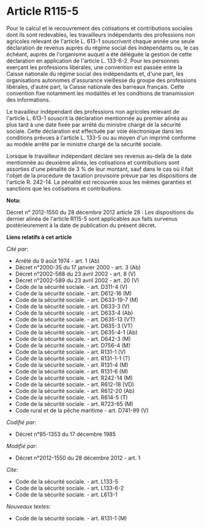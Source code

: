 # Article R115-5

Pour le calcul et le recouvrement des cotisations et contributions sociales dont ils sont redevables, les travailleurs
indépendants des professions non agricoles relevant de l'article L. 613-1 souscrivent chaque année une seule déclaration de
revenus auprès du régime social des indépendants ou, le cas échéant, auprès de l'organisme auquel a été déléguée la gestion
de cette déclaration en application de l'article L. 133-6-2. Pour les personnes exerçant les professions libérales, une
convention est passée entre la Caisse nationale du régime social des indépendants et, d'une part, les organisations autonomes
d'assurance vieillesse du groupe des professions libérales, d'autre part, la Caisse nationale des barreaux français. Cette
convention fixe notamment les modalités et les conditions de transmission des informations. 

Le travailleur indépendant des professions non agricoles relevant de l'article L. 613-1 souscrit la déclaration mentionnée au
premier alinéa au plus tard à une date fixée par arrêté du ministre chargé de la sécurité sociale. Cette déclaration est
effectuée par voie électronique dans les conditions prévues à l'article L. 133-5 ou au moyen d'un imprimé conforme au modèle
arrêté par le ministre chargé de la sécurité sociale. 

Lorsque le travailleur indépendant déclare ses revenus au-delà de la date mentionnée au deuxième alinéa, les cotisations et
contributions sont assorties d'une pénalité de 3 % de leur montant, sauf dans le cas où il fait l'objet de la procédure de
taxation provisoire prévue par les dispositions de l'article R. 242-14. La pénalité est recouvrée sous les mêmes garanties et
sanctions que les cotisations et contributions.

**Nota:**

Décret n° 2012-1550 du 28 décembre 2012 article 28 : Les dispositions du dernier alinéa de l'article R115-5 sont applicables
aux faits survenus postérieurement à la date de publication du présent décret.

**Liens relatifs à cet article**

_Cité par_:

  - Arrêté du 9 août 1974 - art. 1 (Ab)
  - Décret n°2000-35 du 17 janvier 2000 - art. 3 (Ab)
  - Décret n°2002-588 du 23 avril 2002 - art. 8 (V)
  - Décret n°2002-589 du 23 avril 2002 - art. 20 (V)
  - Code de la sécurité sociale. - art. D311-4 (V)
  - Code de la sécurité sociale. - art. D612-16 (M)
  - Code de la sécurité sociale. - art. D633-19-7 (M)
  - Code de la sécurité sociale. - art. D633-3 (V)
  - Code de la sécurité sociale. - art. D633-4 (Ab)
  - Code de la sécurité sociale. - art. D635-13 (VT)
  - Code de la sécurité sociale. - art. D635-3 (VT)
  - Code de la sécurité sociale. - art. D635-4-1 (Ab)
  - Code de la sécurité sociale. - art. D642-3 (M)
  - Code de la sécurité sociale. - art. D756-4 (M)
  - Code de la sécurité sociale. - art. R131-1 (V)
  - Code de la sécurité sociale. - art. R131-1-1 (T)
  - Code de la sécurité sociale. - art. R131-4 (M)
  - Code de la sécurité sociale. - art. R131-6 (M)
  - Code de la sécurité sociale. - art. R242-14 (M)
  - Code de la sécurité sociale. - art. R612-18 (VD)
  - Code de la sécurité sociale. - art. R612-20 (Ab)
  - Code de la sécurité sociale. - art. R614-5 (T)
  - Code de la sécurité sociale. - art. R723-65 (M)
  - Code rural et de la pêche maritime - art. D741-99 (V)

_Codifié par_:

  - Décret n°85-1353 du 17 décembre 1985

_Modifié par_:

  - Décret n°2012-1550 du 28 décembre 2012 - art. 1

_Cite_:

  - Code de la sécurité sociale. - art. L133-5
  - Code de la sécurité sociale. - art. L133-6-2
  - Code de la sécurité sociale. - art. L613-1

_Nouveaux textes_:

  - Code de la sécurité sociale. - art. R131-1 (M)

